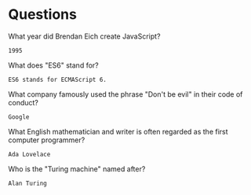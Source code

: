 # Questions

What year did Brendan Eich create JavaScript?

```
1995
```

What does "ES6" stand for?

```
ES6 stands for ECMAScript 6. 
```

What company famously used the phrase "Don't be evil" in their code of conduct?

```
Google
```

What English mathematician and writer is often regarded as the first computer programmer?

```
Ada Lovelace
```

Who is the "Turing machine" named after?

```
Alan Turing
```
